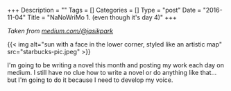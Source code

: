 +++
Description = ""
Tags = []
Categories = []
Type = "post"
Date = "2016-11-04"
Title = "NaNoWriMo 1. (even though it's day 4)"
+++

_Taken from [medium.com/@jasikpark](https://medium.com/@jasikpark)_

{{< img alt="sun with a face in the lower corner, styled like an artistic map" src="starbucks-pic.jpeg" >}}

I'm going to be writing a novel this month and posting my work each day on medium. I still have no clue how to write a novel or do anything like that… but I'm going to do it because I need to develop my voice.
